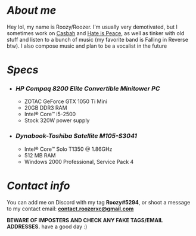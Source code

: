# *About me*
Hey lol, my name is Roozy/Roozer. I'm usually very demotivated, but I sometimes work on [Casbah](https://github.com/RoozerXC/Casbah) and [Hate is Peace](HateIsPeace/Design.md), as well as tinker with old stuff and listen to a bunch of music (my favorite band is Falling in Reverse btw). I also compose music and plan to be a vocalist in the future

# *Specs*
- ### *HP Compaq 8200 Elite Convertible Minitower PC*
  - ZOTAC GeForce GTX 1050 Ti Mini
  - 20GB DDR3 RAM
  - Intel® Core™ i5-2500
  - Stock 320W power supply
- ### *Dynabook-Toshiba Satellite M105-S3041*
  - Intel® Core™ Solo T1350 @ 1.86GHz
  - 512 MB RAM
  - Windows 2000 Professional, Service Pack 4

# *Contact info*
You can add me on Discord with my tag **Roozy#5294**, or shoot a message to my contact email: **contact.roozerxc@gmail.com**

**BEWARE OF IMPOSTERS AND CHECK ANY FAKE TAGS/EMAIL ADDRESSES.** have a good day :)
